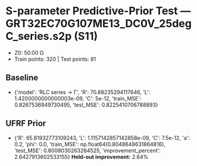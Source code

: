 # S-parameter Predictive-Prior Test — GRT32EC70G107ME13_DC0V_25degC_series.s2p (S11)
- Z0: 50.00 Ω
- Train points: 320  |  Test points: 81

## Baseline
- {'model': 'RLC series -> Γ', 'R': 70.88235294117646, 'L': 1.4200000000000003e-09, 'C': 5e-12, 'train_MSE': 0.8267536949730495, 'test_MSE': 0.8225410706788893}

## UFRF Prior
- {'R': 65.81932773109243, 'L': 1.1157142857142858e-09, 'C': 7.5e-12, 'a': 0.2, 'phi': 0.0, 'train_MSE': np.float64(0.8048648631864816), 'test_MSE': 0.8008030263284525, 'improvement_percent': 2.6427913602533155}
**Held-out improvement:** 2.64%